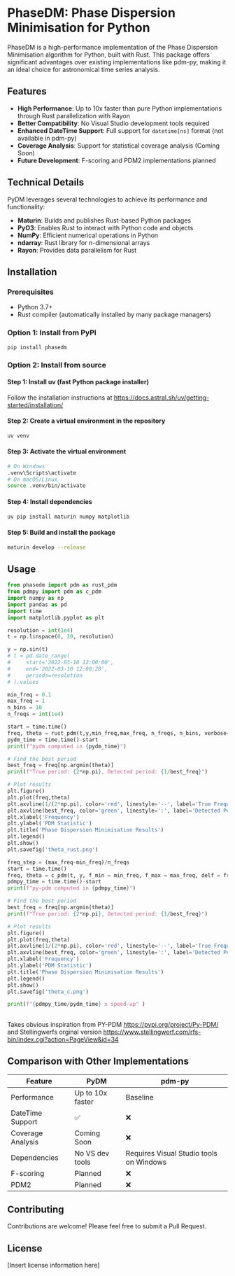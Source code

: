 # PhaseDM: Phase Dispersion Minimisation for Python

PhaseDM is a high-performance implementation of the Phase Dispersion Minimisation algorithm for Python, built with Rust. This package offers significant advantages over existing implementations like pdm-py, making it an ideal choice for astronomical time series analysis.

## Features

- **High Performance**: Up to 10x faster than pure Python implementations through Rust parallelization with Rayon
- **Better Compatibility**: No Visual Studio development tools required
- **Enhanced DateTime Support**: Full support for `datetime[ns]` format (not available in pdm-py)
- **Coverage Analysis**: Support for statistical coverage analysis (Coming Soon)
- **Future Development**: F-scoring and PDM2 implementations planned

## Technical Details

PyDM leverages several technologies to achieve its performance and functionality:
- **Maturin**: Builds and publishes Rust-based Python packages
- **PyO3**: Enables Rust to interact with Python code and objects
- **NumPy**: Efficient numerical operations in Python
- **ndarray**: Rust library for n-dimensional arrays
- **Rayon**: Provides data parallelism for Rust

## Installation

### Prerequisites
- Python 3.7+
- Rust compiler (automatically installed by many package managers)

### Option 1: Install from PyPI
```bash
pip install phasedm
```

### Option 2: Install from source

#### Step 1: Install uv (fast Python package installer)
Follow the installation instructions at https://docs.astral.sh/uv/getting-started/installation/

#### Step 2: Create a virtual environment in the repository
```bash
uv venv
```

#### Step 3: Activate the virtual environment
```bash
# On Windows
.venv\Scripts\activate
# On macOS/Linux
source .venv/bin/activate
```

#### Step 4: Install dependencies
```bash
uv pip install maturin numpy matplotlib
```

#### Step 5: Build and install the package
```bash
maturin develop --release
```

## Usage

```python
from phasedm import pdm as rust_pdm
from pdmpy import pdm as c_pdm
import numpy as np
import pandas as pd
import time
import matplotlib.pyplot as plt

resolution = int(1e4)
t = np.linspace(0, 20, resolution)

y = np.sin(t)
# t = pd.date_range(
#     start='2022-03-10 12:00:00',
#     end='2022-03-10 12:00:20',
#     periods=resolution
# ).values

min_freq = 0.1
max_freq = 1
n_bins = 10
n_freqs = int(1e4)

start = time.time()
freq, theta = rust_pdm(t,y,min_freq,max_freq, n_freqs, n_bins, verbose=1)
pydm_time = time.time()-start
print(f"pydm computed in {pydm_time}")

# Find the best period
best_freq = freq[np.argmin(theta)]
print(f"True period: {2*np.pi}, Detected period: {1/best_freq}")

# Plot results
plt.figure()
plt.plot(freq,theta)
plt.axvline(1/(2*np.pi), color='red', linestyle='--', label='True Frequency')
plt.axvline(best_freq, color='green', linestyle=':', label='Detected Period')
plt.xlabel('Frequency')
plt.ylabel('PDM Statistic')
plt.title('Phase Dispersion Minimisation Results')
plt.legend()
plt.show()
plt.savefig('theta_rust.png')

freq_step = (max_freq-min_freq)/n_freqs
start = time.time()
freq, theta = c_pdm(t, y, f_min = min_freq, f_max = max_freq, delf = freq_step, nbin = n_bins)
pdmpy_time = time.time()-start
print(f"py-pdm computed in {pdmpy_time}")

# Find the best period
best_freq = freq[np.argmin(theta)]
print(f"True period: {2*np.pi}, Detected period: {1/best_freq}")

# Plot results
plt.figure()
plt.plot(freq,theta)
plt.axvline(1/(2*np.pi), color='red', linestyle='--', label='True Frequency')
plt.axvline(best_freq, color='green', linestyle=':', label='Detected Period')
plt.xlabel('Frequency')
plt.ylabel('PDM Statistic')
plt.title('Phase Dispersion Minimisation Results')
plt.legend()
plt.show()
plt.savefig('theta_c.png')

print(f"{pdmpy_time/pydm_time} x speed-up" )
```
##
Takes obvious inspiration from PY-PDM https://pypi.org/project/Py-PDM/ and Stellingwerfs orginal version https://www.stellingwerf.com/rfs-bin/index.cgi?action=PageView&id=34
## Comparison with Other Implementations

| Feature | PyDM | pdm-py |
|---------|------|--------|
| Performance | Up to 10x faster | Baseline |
| DateTime Support | ✅ | ❌ |
| Coverage Analysis | Coming Soon | ❌ |
| Dependencies | No VS dev tools | Requires Visual Studio tools on Windows |
| F-scoring | Planned | ❌ |
| PDM2 | Planned | ❌ |

## Contributing

Contributions are welcome! Please feel free to submit a Pull Request.

## License

[Insert license information here]
